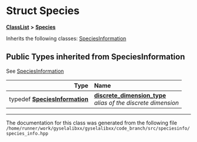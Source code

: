 

# Struct Species



[**ClassList**](annotated.md) **>** [**Species**](structSpecies.md)








Inherits the following classes: [SpeciesInformation](classSpeciesInformation.md)
















## Public Types inherited from SpeciesInformation

See [SpeciesInformation](classSpeciesInformation.md)

| Type | Name |
| ---: | :--- |
| typedef [**SpeciesInformation**](classSpeciesInformation.md) | [**discrete\_dimension\_type**](classSpeciesInformation.md#typedef-discrete_dimension_type)  <br>_alias of the discrete dimension_  |































































































------------------------------
The documentation for this class was generated from the following file `/home/runner/work/gyselalibxx/gyselalibxx/code_branch/src/speciesinfo/species_info.hpp`

